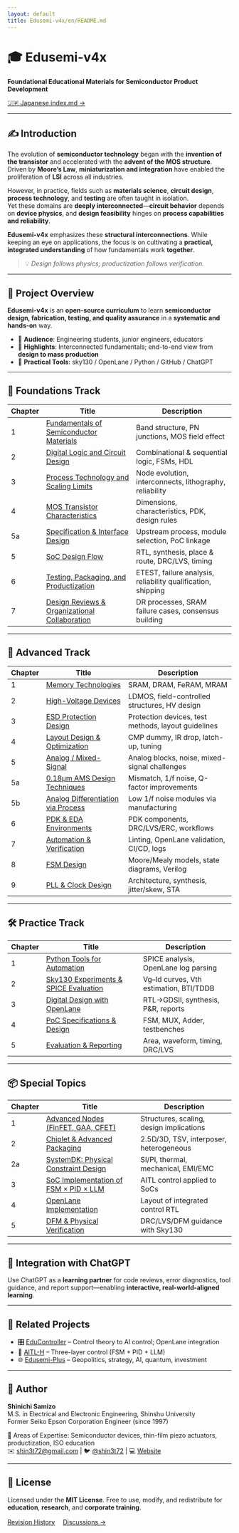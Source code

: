 ```yaml
---
layout: default
title: Edusemi-v4x/en/README.md
---
```


<!-- Page-specific CSS (works from any directory) -->
<link rel="stylesheet" href="{{ '/assets/css/edusemi.css' | relative_url }}"/>

# 🎓 Edusemi-v4x  
**Foundational Educational Materials for Semiconductor Product Development**

<a class="btn-link" href="../index.md">🇯🇵 Japanese index.md →</a>

---

## ✍️ Introduction

The evolution of **semiconductor technology** began with the **invention of the transistor** and accelerated with the **advent of the MOS structure**.  
Driven by **Moore’s Law**, **miniaturization and integration** have enabled the proliferation of **LSI** across all industries.

However, in practice, fields such as **materials science**, **circuit design**, **process technology**, and **testing** are often taught in isolation.  
Yet these domains are **deeply interconnected**—**circuit behavior** depends on **device physics**, and **design feasibility** hinges on **process capabilities and reliability**.

**Edusemi-v4x** emphasizes these **structural interconnections**. While keeping an eye on applications, the focus is on cultivating a **practical, integrated understanding** of how fundamentals work **together**.

> 💡 *Design follows physics; productization follows verification.*

---

## 📘 Project Overview

**Edusemi-v4x** is an **open-source curriculum** to learn **semiconductor design, fabrication, testing, and quality assurance** in a **systematic and hands-on** way.

- 🎯 **Audience**: Engineering students, junior engineers, educators  
- 🌟 **Highlights**: Interconnected fundamentals; end-to-end view from **design to mass production**  
- 🧪 **Practical Tools**: sky130 / OpenLane / Python / GitHub / ChatGPT

---

## 🧭 Foundations Track

<table class="nice-table">
  <thead><tr><th>Chapter</th><th>Title</th><th>Description</th></tr></thead>
  <tbody>
    <tr><td>1</td><td><a href="../chapter1_materials/README.md">Fundamentals of Semiconductor Materials</a></td><td>Band structure, PN junctions, MOS field effect</td></tr>
    <tr><td>2</td><td><a href="../chapter2_comb_logic/README.md">Digital Logic and Circuit Design</a></td><td>Combinational & sequential logic, FSMs, HDL</td></tr>
    <tr><td>3</td><td><a href="../chapter3_process_evolution/README.md">Process Technology and Scaling Limits</a></td><td>Node evolution, interconnects, lithography, reliability</td></tr>
    <tr><td>4</td><td><a href="../chapter4_mos_characteristics/README.md">MOS Transistor Characteristics</a></td><td>Dimensions, characteristics, PDK, design rules</td></tr>
    <tr><td>5a</td><td><a href="../chapter5a_spec_module_if/README.md">Specification & Interface Design</a></td><td>Upstream process, module selection, PoC linkage</td></tr>
    <tr><td>5</td><td><a href="../chapter5_soc_design_flow/README.md">SoC Design Flow</a></td><td>RTL, synthesis, place & route, DRC/LVS, timing</td></tr>
    <tr><td>6</td><td><a href="../chapter6_test_and_package/README.md">Testing, Packaging, and Productization</a></td><td>ETEST, failure analysis, reliability qualification, shipping</td></tr>
    <tr><td>7</td><td><a href="../chapter7_design_review_and_org/README.md">Design Reviews & Organizational Collaboration</a></td><td>DR processes, SRAM failure cases, consensus building</td></tr>
  </tbody>
</table>

---

## 🧩 Advanced Track

<table class="nice-table">
  <thead><tr><th>Chapter</th><th>Title</th><th>Description</th></tr></thead>
  <tbody>
    <tr><td>1</td><td><a href="../d_chapter1_memory_technologies/README.md">Memory Technologies</a></td><td>SRAM, DRAM, FeRAM, MRAM</td></tr>
    <tr><td>2</td><td><a href="../d_chapter2_high_voltage_devices/README.md">High-Voltage Devices</a></td><td>LDMOS, field-controlled structures, HV design</td></tr>
    <tr><td>3</td><td><a href="../d_chapter3_esd_protection_design/README.md">ESD Protection Design</a></td><td>Protection devices, test methods, layout guidelines</td></tr>
    <tr><td>4</td><td><a href="../d_chapter4_layout_optimization/README.md">Layout Design & Optimization</a></td><td>CMP dummy, IR drop, latch-up, tuning</td></tr>
    <tr><td>5</td><td><a href="../d_chapter5_analog_mixed_signal/README.md">Analog / Mixed-Signal</a></td><td>Analog blocks, noise, mixed-signal challenges</td></tr>
    <tr><td>5a</td><td><a href="../d_chapter5a_analog_mixed_signal/README_en.md">0.18μm AMS Design Techniques</a></td><td>Mismatch, 1/f noise, Q-factor improvements</td></tr>
    <tr><td>5b</td><td><a href="../d_chapter5b_ams_block_and_pdk/README.md">Analog Differentiation via Process</a></td><td>Low 1/f noise modules via manufacturing</td></tr>
    <tr><td>6</td><td><a href="../d_chapter6_pdk_and_eda_environment/README.md">PDK & EDA Environments</a></td><td>PDK components, DRC/LVS/ERC, workflows</td></tr>
    <tr><td>7</td><td><a href="../d_chapter7_automation_and_verification/README.md">Automation & Verification</a></td><td>Linting, OpenLane validation, CI/CD, logs</td></tr>
    <tr><td>8</td><td><a href="../d_chapter8_fsm_design_basics/README.md">FSM Design</a></td><td>Moore/Mealy models, state diagrams, Verilog</td></tr>
    <tr><td>9</td><td><a href="../d_chapter9_pll_and_clock_design/README.md">PLL & Clock Design</a></td><td>Architecture, synthesis, jitter/skew, STA</td></tr>
  </tbody>
</table>

---

## 🛠 Practice Track

<table class="nice-table">
  <thead><tr><th>Chapter</th><th>Title</th><th>Description</th></tr></thead>
  <tbody>
    <tr><td>1</td><td><a href="../e_chapter1_python_automation_tools/README.md">Python Tools for Automation</a></td><td>SPICE analysis, OpenLane log parsing</td></tr>
    <tr><td>2</td><td><a href="../e_chapter2_sky130_experiments/README.md">Sky130 Experiments & SPICE Evaluation</a></td><td>Vg–Id curves, Vth estimation, BTI/TDDB</td></tr>
    <tr><td>3</td><td><a href="../e_chapter3_openlane_practice/README.md">Digital Design with OpenLane</a></td><td>RTL→GDSII, synthesis, P&R, reports</td></tr>
    <tr><td>4</td><td><a href="../e_chapter4_poc_spec_and_design/README.md">PoC Specifications & Design</a></td><td>FSM, MUX, Adder, testbenches</td></tr>
    <tr><td>5</td><td><a href="../e_chapter5_evaluation_and_report/README.md">Evaluation & Reporting</a></td><td>Area, waveform, timing, DRC/LVS</td></tr>
  </tbody>
</table>

---

## 📦 Special Topics

<table class="nice-table">
  <thead><tr><th>Chapter</th><th>Title</th><th>Description</th></tr></thead>
  <tbody>
    <tr><td>1</td><td><a href="../f_chapter1_finfet_gaa/README.md">Advanced Nodes (FinFET, GAA, CFET)</a></td><td>Structures, scaling, design implications</td></tr>
    <tr><td>2</td><td><a href="../f_chapter2_chiplet_pkg/README.md">Chiplet & Advanced Packaging</a></td><td>2.5D/3D, TSV, interposer, heterogeneous</td></tr>
    <tr><td>2a</td><td><a href="../f_chapter2a_systemdk/README.md">SystemDK: Physical Constraint Design</a></td><td>SI/PI, thermal, mechanical, EMI/EMC</td></tr>
    <tr><td>3</td><td><a href="../f_chapter3_socsystem/README.md">SoC Implementation of FSM × PID × LLM</a></td><td>AITL control applied to SoCs</td></tr>
    <tr><td>4</td><td><a href="../f_chapter4_openlane/README.md">OpenLane Implementation</a></td><td>Layout of integrated control RTL</td></tr>
    <tr><td>5</td><td><a href="../f_chapter5_dfm/README.md">DFM & Physical Verification</a></td><td>DRC/LVS/DFM guidance with Sky130</td></tr>
  </tbody>
</table>

---

## 🤖 Integration with ChatGPT

Use ChatGPT as a **learning partner** for code reviews, error diagnostics, tool guidance, and report support—enabling **interactive, real-world-aligned learning**.

---

## 🔗 Related Projects

<ul class="icon-list">
  <li>🎛️ <a href="https://github.com/Samizo-AITL/EduController">EduController</a> – Control theory to AI control; OpenLane integration</li>
  <li>🤖 <a href="https://github.com/Samizo-AITL/AITL-H">AITL-H</a> – Three-layer control (FSM + PID + LLM)</li>
  <li>🌐 <a href="https://github.com/Samizo-AITL/edusemi-plus">Edusemi-Plus</a> – Geopolitics, strategy, AI, quantum, investment</li>
</ul>

---

## 👤 Author

**Shinichi Samizo**  
M.S. in Electrical and Electronic Engineering, Shinshu University  
Former Seiko Epson Corporation Engineer (since 1997)

📌 Areas of Expertise: Semiconductor devices, thin-film piezo actuators, productization, ISO education  
✉️ <a href="mailto:shin3t72@gmail.com">shin3t72@gmail.com</a> | 🐦 <a href="https://x.com/shin3t72">@shin3t72</a> | 💻 <a href="https://samizo-aitl.github.io/">Website</a>

---

## 📄 License

Licensed under the **MIT License**. Free to use, modify, and redistribute for **education**, **research**, and **corporate training**.

<a class="btn-secondary" href="../revision_history.md">Revision History</a>　
<a class="btn-link" href="https://github.com/Samizo-AITL/Edusemi-v4x/discussions">Discussions →</a>

